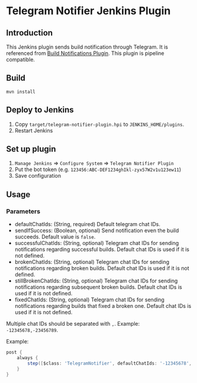 # Telegram Notifier Jenkins Plugin

## Introduction

This Jenkins plugin sends build notification through Telegram. It is referenced from [Build Notifications Plugin](https://github.com/jenkinsci/build-notifications-plugin). 
This plugin is pipeline compatible.

## Build

```
mvn install
```

## Deploy to Jenkins

1. Copy `target/telegram-notifier-plugin.hpi` to `JENKINS_HOME/plugins`.
2. Restart Jenkins

## Set up plugin

1. `Manage Jenkins` => `Configure System` => `Telegram Notifier Plugin`
2. Put the bot token (e.g. `123456:ABC-DEF1234ghIkl-zyx57W2v1u123ew11`)
3. Save configuration

## Usage

### Parameters

* defaultChatIds: (String, required) Default telegram chat IDs.
* sendIfSuccess: (Boolean, optional) Send notification even the build succeeds. Default value is `false`.
* successfulChatIds: (String, optional) Telegram chat IDs for sending notifications regarding successful builds. Default chat IDs is used if it is not defined.
* brokenChatIds: (String, optional) Telegram chat IDs for sending notifications regarding broken builds. Default chat IDs is used if it is not defined.
* stillBrokenChatIds: (String, optional) Telegram chat IDs for sending notifications regarding subsequent broken builds. Default chat IDs is used if it is not defined.
* fixedChatIds: (String, optional) Telegram chat IDs for sending notifications regarding builds that fixed a broken one. Default chat IDs is used if it is not defined.

Multiple chat IDs should be separated with `,`. Example: `-12345678,-23456789`.

Example:

```groovy
post {
    always {
        step([$class: 'TelegramNotifier', defaultChatIds: '-12345678', sendIfSuccess: true, brokenChatIds: '-23456789', stillBrokenChatIds: '-23456789', fixedChatIds: '-12345678,-23456789'])
    }
}
```
